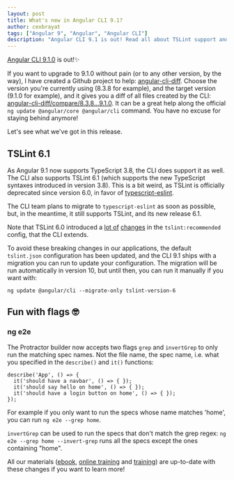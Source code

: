```yaml
---
layout: post
title: What's new in Angular CLI 9.1?
author: cexbrayat
tags: ["Angular 9", "Angular", "Angular CLI"]
description: "Angular CLI 9.1 is out! Read all about TSLint support and the new Protractor options!"
---
```


[Angular CLI 9.1.0](https://github.com/angular/angular-cli/releases/tag/v9.1.0) is out!✨

If you want to upgrade to 9.1.0 without pain (or to any other version, by the way), I have created a Github project to help: [angular-cli-diff](https://github.com/cexbrayat/angular-cli-diff). Choose the version you're currently using (8.3.8 for example), and the target version (9.1.0 for example), and it gives you a diff of all files created by the CLI: [angular-cli-diff/compare/8.3.8...9.1.0](https://github.com/cexbrayat/angular-cli-diff/compare/8.3.8...9.1.0).
It can be a great help along the official `ng update @angular/core @angular/cli` command.
You have no excuse for staying behind anymore!

Let's see what we've got in this release.

## TSLint 6.1

As Angular 9.1 now supports TypeScript 3.8,
the CLI does support it as well.
The CLI also supports TSLint 6.1
(which supports the new TypeScript syntaxes introduced in version 3.8).
This is a bit weird,
as TSLint is officially deprecated since version 6.0,
in favor of [typescript-eslint](https://github.com/typescript-eslint/typescript-eslint).

The CLI team plans to migrate to `typescript-eslint`
as soon as possible, but, in the meantime,
it still supports TSLint, and its new release 6.1.

Note that TSLint 6.0
introduced a [lot of](https://github.com/palantir/tslint/pull/4871)
[changes](https://github.com/palantir/tslint/pull/4312)
in the `tslint:recommended` config,
that the CLI extends.

To avoid these breaking changes in our applications,
the default `tslint.json` configuration has been updated,
and the CLI 9.1 ships with a migration you can run to update your configuration.
The migration will be run automatically in version 10,
but until then, you can run it manually if you want with:

    ng update @angular/cli --migrate-only tslint-version-6

## Fun with flags 🤓

### ng e2e

The Protractor builder now accepts two flags `grep` and `invertGrep`
to only run the matching spec names.
Not the file name, the spec name,
i.e. what you specified in the `describe()` and `it()` functions:

    describe('App', () => {
      it('should have a navbar', () => { });
      it('should say hello on home', () => { });
      it('should have a login button on home', () => { });
    });

For example if you only want to run the specs whose name matches 'home',
you can run `ng e2e --grep home`.

`invertGrep` can be used to run the specs that don't match the grep regex:
`ng e2e --grep home --invert-grep` runs all the specs except the ones containing "home".

All our materials ([ebook](https://books.ninja-squad.com/angular), [online training](https://angular-exercises.ninja-squad.com/) and [training](https://ninja-squad.com/training/angular)) are up-to-date with these changes if you want to learn more!
